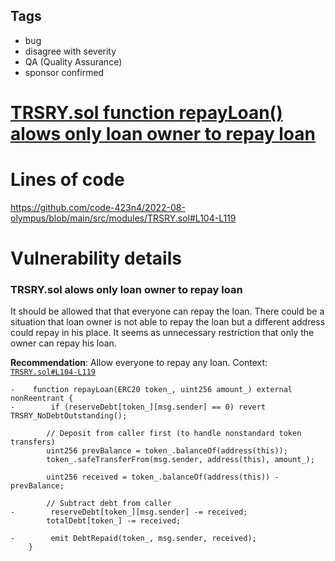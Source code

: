 ## Tags

- bug
- disagree with severity
- QA (Quality Assurance)
- sponsor confirmed

# [TRSRY.sol function repayLoan() alows only loan owner to repay loan](https://github.com/code-423n4/2022-08-olympus-findings/issues/307) 

# Lines of code

https://github.com/code-423n4/2022-08-olympus/blob/main/src/modules/TRSRY.sol#L104-L119


# Vulnerability details

### TRSRY.sol alows only loan owner to repay loan

It should be allowed that that everyone can repay the loan. There could be a situation that loan owner is not able to repay the loan but a different address could repay in his place. It seems as unnecessary restriction that only the owner can repay his loan.

**Recommendation**: Allow everyone to repay any loan.
Context: [`TRSRY.sol#L104-L119`](https://github.com/code-423n4/2022-08-olympus/blob/main/src/modules/TRSRY.sol#L104-L119)
```diff=
-    function repayLoan(ERC20 token_, uint256 amount_) external nonReentrant {
-        if (reserveDebt[token_][msg.sender] == 0) revert TRSRY_NoDebtOutstanding();

        // Deposit from caller first (to handle nonstandard token transfers)
        uint256 prevBalance = token_.balanceOf(address(this));
        token_.safeTransferFrom(msg.sender, address(this), amount_);

        uint256 received = token_.balanceOf(address(this)) - prevBalance;

        // Subtract debt from caller
-        reserveDebt[token_][msg.sender] -= received;
        totalDebt[token_] -= received;

-        emit DebtRepaid(token_, msg.sender, received);
    }
```